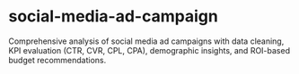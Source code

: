 # social-media-ad-campaign
Comprehensive analysis of social media ad campaigns with data cleaning, KPI evaluation (CTR, CVR, CPL, CPA), demographic insights, and ROI-based budget recommendations.
